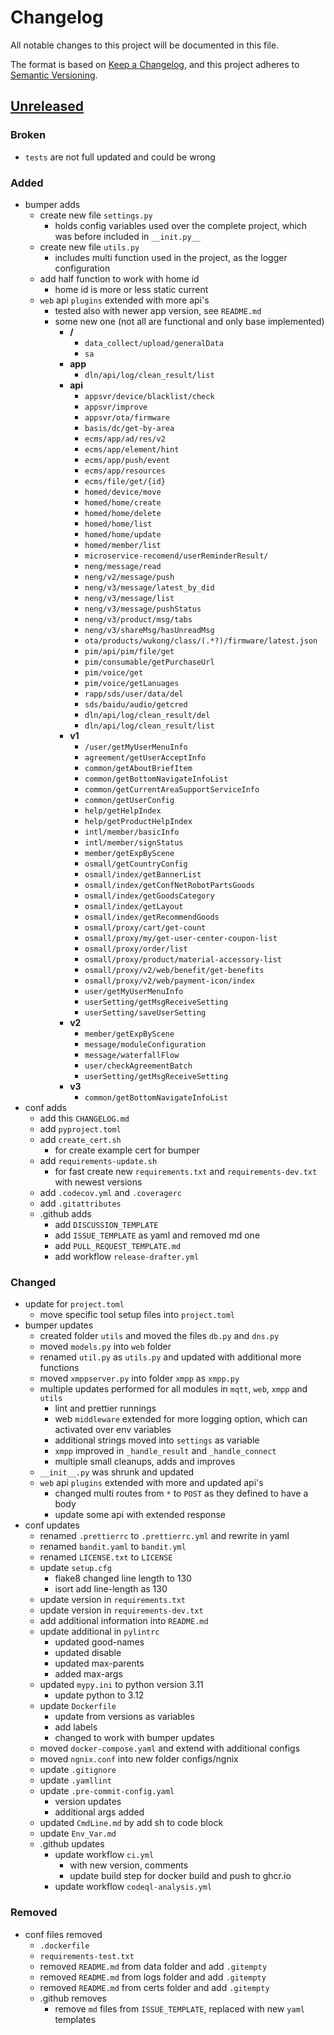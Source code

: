 # Changelog

All notable changes to this project will be documented in this file.

The format is based on [Keep a Changelog](https://keepachangelog.com/en/1.0.0/),
and this project adheres to [Semantic Versioning](https://semver.org/spec/v2.0.0.html).

## [Unreleased]

### Broken

- `tests` are not full updated and could be wrong

### Added

- bumper adds
  - create new file `settings.py`
    - holds config variables used over the complete project, which was before included in `__init.py__`
  - create new file `utils.py`
    - includes multi function used in the project, as the logger configuration
  - add half function to work with home id
    - home id is more or less static current
  - `web` api `plugins` extended with more api's
    - tested also with newer app version, see `README.md`
    - some new one (not all are functional and only base implemented)
      - **/**
        - `data_collect/upload/generalData`
        - `sa`
      - **app**
        - `dln/api/log/clean_result/list`
      - **api**
        - `appsvr/device/blacklist/check`
        - `appsvr/improve`
        - `appsvr/ota/firmware`
        - `basis/dc/get-by-area`
        - `ecms/app/ad/res/v2`
        - `ecms/app/element/hint`
        - `ecms/app/push/event`
        - `ecms/app/resources`
        - `ecms/file/get/{id}`
        - `homed/device/move`
        - `homed/home/create`
        - `homed/home/delete`
        - `homed/home/list`
        - `homed/home/update`
        - `homed/member/list`
        - `microservice-recomend/userReminderResult/`
        - `neng/message/read`
        - `neng/v2/message/push`
        - `neng/v3/message/latest_by_did`
        - `neng/v3/message/list`
        - `neng/v3/message/pushStatus`
        - `neng/v3/product/msg/tabs`
        - `neng/v3/shareMsg/hasUnreadMsg`
        - `ota/products/wukong/class/(.*?)/firmware/latest.json`
        - `pim/api/pim/file/get`
        - `pim/consumable/getPurchaseUrl`
        - `pim/voice/get`
        - `pim/voice/getLanuages`
        - `rapp/sds/user/data/del`
        - `sds/baidu/audio/getcred`
        - `dln/api/log/clean_result/del`
        - `dln/api/log/clean_result/list`
      - **v1**
        - `/user/getMyUserMenuInfo`
        - `agreement/getUserAcceptInfo`
        - `common/getAboutBriefItem`
        - `common/getBottomNavigateInfoList`
        - `common/getCurrentAreaSupportServiceInfo`
        - `common/getUserConfig`
        - `help/getHelpIndex`
        - `help/getProductHelpIndex`
        - `intl/member/basicInfo`
        - `intl/member/signStatus`
        - `member/getExpByScene`
        - `osmall/getCountryConfig`
        - `osmall/index/getBannerList`
        - `osmall/index/getConfNetRobotPartsGoods`
        - `osmall/index/getGoodsCategory`
        - `osmall/index/getLayout`
        - `osmall/index/getRecommendGoods`
        - `osmall/proxy/cart/get-count`
        - `osmall/proxy/my/get-user-center-coupon-list`
        - `osmall/proxy/order/list`
        - `osmall/proxy/product/material-accessory-list`
        - `osmall/proxy/v2/web/benefit/get-benefits`
        - `osmall/proxy/v2/web/payment-icon/index`
        - `user/getMyUserMenuInfo`
        - `userSetting/getMsgReceiveSetting`
        - `userSetting/saveUserSetting`
      - **v2**
        - `member/getExpByScene`
        - `message/moduleConfiguration`
        - `message/waterfallFlow`
        - `user/checkAgreementBatch`
        - `userSetting/getMsgReceiveSetting`
      - **v3**
        - `common/getBottomNavigateInfoList`
- conf adds
  - add this `CHANGELOG.md`
  - add `pyproject.toml`
  - add `create_cert.sh`
    - for create example cert for bumper
  - add `requirements-update.sh`
    - for fast create new `requirements.txt` and `requirements-dev.txt` with newest versions
  - add `.codecov.yml` and `.coveragerc`
  - add `.gitattributes`
  - .github adds
    - add `DISCUSSION_TEMPLATE`
    - add `ISSUE_TEMPLATE` as yaml and removed md one
    - add `PULL_REQUEST_TEMPLATE.md`
    - add workflow `release-drafter.yml`

### Changed

- update for `project.toml`
  - move specific tool setup files into `project.toml`
- bumper updates
  - created folder `utils` and moved the files `db.py` and `dns.py`
  - moved `models.py` into `web` folder
  - renamed `util.py` as `utils.py` and updated with additional more functions
  - moved `xmppserver.py` into folder `xmpp` as `xmpp.py`
  - multiple updates performed for all modules in `mqtt`, `web`, `xmpp` and `utils`
    - lint and prettier runnings
    - web `middleware` extended for more logging option, which can activated over env variables
    - additional strings moved into `settings` as variable
    - `xmpp` improved in `_handle_result` and `_handle_connect`
    - multiple small cleanups, adds and improves
  - `__init__.py` was shrunk and updated
  - `web` api `plugins` extended with more and updated api's
    - changed multi routes from `*` to `POST` as they defined to have a body
    - update some api with extended response
- conf updates
  - renamed `.prettierrc` to `.prettierrc.yml` and rewrite in yaml
  - renamed `bandit.yaml` to `bandit.yml`
  - renamed `LICENSE.txt` to `LICENSE`
  - update `setup.cfg`
    - flake8 changed line length to 130
    - isort add line-length as 130
  - update version in `requirements.txt`
  - update version in `requirements-dev.txt`
  - add additional information into `README.md`
  - update additional in `pylintrc`
    - updated good-names
    - updated disable
    - updated max-parents
    - added max-args
  - updated `mypy.ini` to python version 3.11
    - update python to 3.12
  - update `Dockerfile`
    - update from versions as variables
    - add labels
    - changed to work with bumper updates
  - moved `docker-compose.yaml` and extend with additional configs
  - moved `ngnix.conf` into new folder configs/ngnix
  - update `.gitignore`
  - update `.yamllint`
  - update `.pre-commit-config.yaml`
    - version updates
    - additional args added
  - updated `CmdLine.md` by add sh to code block
  - update `Env_Var.md`
  - .github updates
    - update workflow `ci.yml`
      - with new version, comments
      - update build step for docker build and push to ghcr.io
    - update workflow `codeql-analysis.yml`

### Removed

- conf files removed
  - `.dockerfile`
  - `requirements-test.txt`
  - removed `README.md` from data folder and add `.gitempty`
  - removed `README.md` from logs folder and add `.gitempty`
  - removed `README.md` from certs folder and add `.gitempty`
  - .github removes
    - remove `md` files from `ISSUE_TEMPLATE`, replaced with new `yaml` templates

[unreleased]: https://github.com/edenhaus/bumper/compare/dev...MVladislav:bumper:dev
